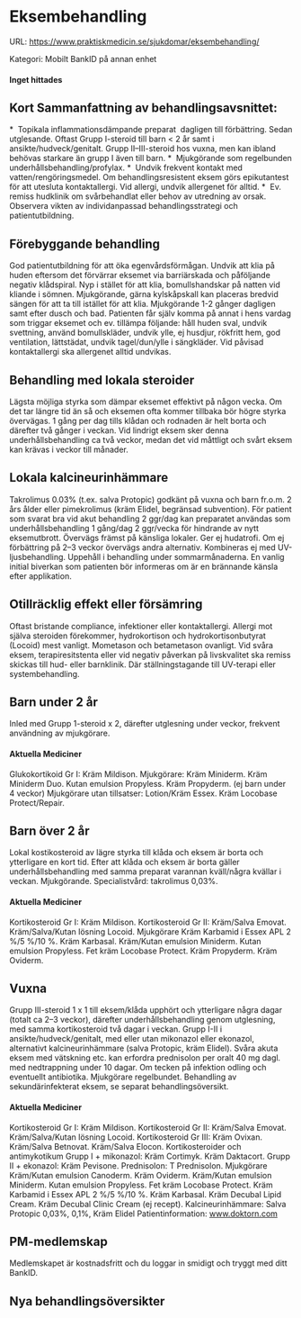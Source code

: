 # Eksembehandling

URL: https://www.praktiskmedicin.se/sjukdomar/eksembehandling/



Kategori: Mobilt BankID på annan enhet

#### Inget hittades

## Kort Sammanfattning av behandlingsavsnittet:

*  Topikala inflammationsdämpande preparat  dagligen till förbättring. Sedan utglesande. Oftast Grupp I-steroid till barn < 2 år samt i ansikte/hudveck/genitalt. Grupp II–III-steroid hos vuxna, men kan ibland behövas starkare än grupp I även till barn.
*  Mjukgörande som regelbunden underhållsbehandling/profylax.
*  Undvik frekvent kontakt med vatten/rengöringsmedel. Om behandlingsresistent eksem görs epikutantest för att utesluta kontaktallergi. Vid allergi, undvik allergenet för alltid.
*  Ev. remiss hudklinik om svårbehandlat eller behov av utredning av orsak.
Observera vikten av individanpassad behandlingsstrategi och patientutbildning.

## Förebyggande behandling

God patientutbildning för att öka egenvårdsförmågan.
Undvik att klia på huden eftersom det förvärrar eksemet via barriärskada och påföljande negativ klådspiral. Nyp i stället för att klia, bomullshandskar på natten vid kliande i sömnen. Mjukgörande, gärna kylskåpskall kan placeras bredvid sängen för att ta till istället för att klia.
Mjukgörande 1-2 gånger dagligen samt efter dusch och bad.
Patienten får själv komma på annat i hens vardag som triggar eksemet och ev. tillämpa följande: håll huden sval, undvik svettning, använd bomullskläder, undvik ylle, ej husdjur, rökfritt hem, god ventilation, lättstädat, undvik tagel/dun/ylle i sängkläder.
Vid påvisad kontaktallergi ska allergenet alltid undvikas.

## Behandling med lokala steroider

Lägsta möjliga styrka som dämpar eksemet effektivt på någon vecka. Om det tar längre tid än så och eksemen ofta kommer tillbaka bör högre styrka övervägas. 1 gång per dag tills klådan och rodnaden är helt borta och därefter två gånger i veckan. Vid lindrigt eksem sker denna underhållsbehandling ca två veckor, medan det vid måttligt och svårt eksem kan krävas i veckor till månader.

## Lokala kalcineurinhämmare

Takrolimus 0.03% (t.ex. salva Protopic) godkänt på vuxna och barn fr.o.m. 2 års ålder eller pimekrolimus (kräm Elidel, begränsad subvention). För patient som svarat bra vid akut behandling 2 ggr/dag kan preparatet användas som underhållsbehandling 1 gång/dag 2 ggr/vecka för hindrande av nytt eksemutbrott. Övervägs främst på känsliga lokaler. Ger ej hudatrofi. Om ej förbättring på 2–3 veckor övervägs andra alternativ. Kombineras ej med UV-ljusbehandling. Uppehåll i behandling under sommarmånaderna. En vanlig initial biverkan som patienten bör informeras om är en brännande känsla efter applikation.

## Otillräcklig effekt eller försämring

Oftast bristande compliance, infektioner eller kontaktallergi. Allergi mot själva steroiden förekommer, hydrokortison och hydrokortisonbutyrat (Locoid) mest vanligt. Mometason och betametason ovanligt. Vid svåra eksem, terapiresitstenta eller vid negativ påverkan på livskvalitet ska remiss skickas till hud- eller barnklinik. Där ställningstagande till UV-terapi eller systembehandling.

## Barn under 2 år

Inled med Grupp 1-steroid x 2, därefter utglesning under veckor, frekvent användning av mjukgörare.

#### Aktuella Mediciner 

Glukokortikoid Gr I: Kräm Mildison.
Mjukgörare: Kräm Miniderm. Kräm Miniderm Duo. Kutan emulsion Propyless. Kräm Propyderm. (ej barn under 4 veckor)
Mjukgörare utan tillsatser: Lotion/Kräm Essex. Kräm Locobase Protect/Repair.

## Barn över 2 år

Lokal kostikosteroid av lägre styrka till klåda och eksem är borta och ytterligare en kort tid. Efter att klåda och eksem är borta gäller underhållsbehandling med samma preparat varannan kväll/några kvällar i veckan. Mjukgörande. Specialistvård: takrolimus 0,03%.

#### Aktuella Mediciner

Kortikosteroid Gr I: Kräm Mildison.
Kortikosteroid Gr II: Kräm/Salva Emovat. Kräm/Salva/Kutan lösning Locoid.
Mjukgörare Kräm Karbamid i Essex APL 2 %/5 %/10 %. Kräm Karbasal. Kräm/Kutan emulsion Miniderm. Kutan emulsion Propyless. Fet kräm Locobase Protect. Kräm Propyderm. Kräm Oviderm.

## Vuxna

Grupp III-steroid 1 x 1 till eksem/klåda upphört och ytterligare några dagar (totalt ca 2–3 veckor), därefter underhållsbehandling genom utglesning, med samma kortikosteroid två dagar i veckan. Grupp I-II i ansikte/hudveck/genitalt, med eller utan mikonazol eller ekonazol, alternativt kalcineurinhämmare (salva Protopic, kräm Elidel). Svåra akuta eksem med vätskning etc. kan erfordra prednisolon per oralt 40 mg dagl. med nedtrappning under 10 dagar. Om tecken på infektion odling och eventuellt antibiotika. Mjukgörare regelbundet.
Behandling av sekundärinfekterat eksem, se separat behandlingsöversikt.

#### Aktuella Mediciner

Kortikosteroid Gr I: Kräm Mildison.
Kortikosteroid Gr II: Kräm/Salva Emovat. Kräm/Salva/Kutan lösning Locoid.
Kortikosteroid Gr III: Kräm Ovixan. Kräm/Salva Betnovat. Kräm/Salva Elocon.
Kortikosteroider och antimykotikum
Grupp I + mikonazol: Kräm Cortimyk. Kräm Daktacort.
Grupp II + ekonazol: Kräm Pevisone.
Prednisolon: T Prednisolon.
Mjukgörare Kräm/Kutan emulsion Canoderm. Kräm Oviderm. Kräm/Kutan emulsion Miniderm. Kutan emulsion Propyless. Fet kräm Locobase Protect. Kräm Karbamid i Essex APL 2 %/5 %/10 %. Kräm Karbasal. Kräm Decubal Lipid Cream. Kräm Decubal Clinic Cream (ej recept).
Kalcineurinhämmare: Salva Protopic 0,03%, 0,1%, Kräm Elidel
Patientinformation: www.doktorn.com
 

## PM-medlemskap

Medlemskapet är kostnadsfritt och du loggar in smidigt och tryggt med ditt BankID.

## Nya behandlingsöversikter

